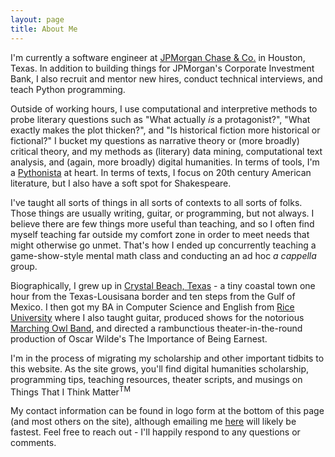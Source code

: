 ```yaml
---
layout: page
title: About Me
---
```


I'm currently a software engineer at [JPMorgan Chase & Co.](https://www.jpmorganchase.com/) in Houston, Texas. In addition to building things for JPMorgan's Corporate Investment Bank, I also recruit and mentor new hires, conduct technical interviews, and teach Python programming.

Outside of working hours, I use computational and interpretive methods to probe literary questions such as "What actually *is* a protagonist?", "What exactly makes the plot thicken?", and "Is historical fiction more historical or fictional?" I bucket my questions as narrative theory or (more broadly) critical theory, and my methods as (literary) data mining, computational text analysis, and (again, more broadly) digital humanities. In terms of tools, I'm a [Pythonista](www.python.org) at heart. In terms of texts, I focus on 20th century American literature, but I also have a soft spot for Shakespeare. 

I've taught all sorts of things in all sorts of contexts to all sorts of folks. Those things are usually writing, guitar, or programming, but not always. I believe there are few things more useful than teaching, and so I often find myself teaching far outside my comfort zone in order to meet needs that might otherwise go unmet. That's how I ended up concurrently teaching a game-show-style mental math class and conducting an ad hoc *a cappella* group.

Biographically, I grew up in [Crystal Beach, Texas](crystalbeachlocalnews.com) - a tiny coastal town one hour from the Texas-Lousisana border and ten steps from the Gulf of Mexico. I then got my BA in Computer Science and English from [Rice University](rice.edu) where I also taught guitar, produced shows for the notorious [Marching Owl Band](mob.rice.edu), and directed a rambunctious theater-in-the-round production of Oscar Wilde's The Importance of Being Earnest.

I'm in the process of migrating my scholarship and other important tidbits to this website. As the site grows, you'll find digital humanities scholarship, programming tips, teaching resources, theater scripts, and musings on Things That I Think Matter<sup>TM</sup>

My contact information can be found in logo form at the bottom of this page (and most others on the site), although emailing me [here](mailto:cody.a.vanzandt@gmail.com) will likely be fastest. Feel free to reach out - I'll happily respond to any questions or comments.
